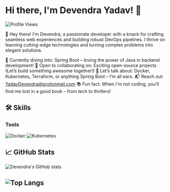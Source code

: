 # Hi there, I'm Devendra Yadav! 👋

![Profile Views](https://komarev.com/ghpvc/?username=devendra-ry&color=blue)

🚀 Hey there! I'm Devendra, a passionate developer with a knack for crafting seamless web experiences and building robust DevOps pipelines. I thrive on learning cutting-edge technologies and turning complex problems into elegant solutions.

🔧 Currently diving into: Spring Boot – loving the power of Java in backend development!
🤝 Open to collaborating on: Exciting open-source projects (Let’s build something awesome together!)
💬 Let’s talk about: Docker, Kubernetes, Terraform, or anything Spring Boot – I’m all ears.
📬 Reach out: YadavDevendra@protonmail.com
📚 Fun fact: When I'm not coding, you’ll find me lost in a good book – from tech to thrillers!

## 🛠️ Skills

### Tools
![Docker](https://img.shields.io/badge/-Docker-05122A?style=flat&logo=docker)
![Kubernetes](https://img.shields.io/badge/-Kubernetes-05122A?style=flat&logo=kubernetes)

## 📈 GitHub Stats
![Devendra's GitHub stats](https://github-readme-stats.vercel.app/api?username=devendra-ry&show_icons=true&theme=radical&show_rank=true&rank_icon=percentile)

![Top Langs](https://github-readme-stats-one-opal-22.vercel.app/api/top-langs/?username=devendra-ry&count_private=true&layout=compact&theme=radical)
---
